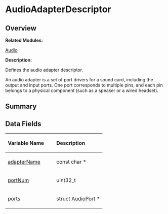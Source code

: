 # AudioAdapterDescriptor<a name="EN-US_TOPIC_0000001055518080"></a>

## **Overview**<a name="section1904948640093529"></a>

**Related Modules:**

[Audio](audio.md)

**Description:**

Defines the audio adapter descriptor. 

An audio adapter is a set of port drivers for a sound card, including the output and input ports. One port corresponds to multiple pins, and each pin belongs to a physical component \(such as a speaker or a wired headset\). 

## **Summary**<a name="section680143796093529"></a>

## Data Fields<a name="pub-attribs"></a>

<a name="table1658179936093529"></a>
<table><thead align="left"><tr id="row606276817093529"><th class="cellrowborder" valign="top" width="50%" id="mcps1.1.3.1.1"><p id="p1594580551093529"><a name="p1594580551093529"></a><a name="p1594580551093529"></a>Variable Name</p>
</th>
<th class="cellrowborder" valign="top" width="50%" id="mcps1.1.3.1.2"><p id="p1858548344093529"><a name="p1858548344093529"></a><a name="p1858548344093529"></a>Description</p>
</th>
</tr>
</thead>
<tbody><tr id="row435125776093529"><td class="cellrowborder" valign="top" width="50%" headers="mcps1.1.3.1.1 "><p id="p2028291411093529"><a name="p2028291411093529"></a><a name="p2028291411093529"></a><a href="audio.md#gadbe46bc7d9b4c20c409e30942ad794cf">adapterName</a></p>
</td>
<td class="cellrowborder" valign="top" width="50%" headers="mcps1.1.3.1.2 "><p id="p2073059048093529"><a name="p2073059048093529"></a><a name="p2073059048093529"></a>const char * </p>
</td>
</tr>
<tr id="row1988902656093529"><td class="cellrowborder" valign="top" width="50%" headers="mcps1.1.3.1.1 "><p id="p1276541088093529"><a name="p1276541088093529"></a><a name="p1276541088093529"></a><a href="audio.md#ga2bef8f9b5ea3c1e30639fcb3ec8dd717">portNum</a></p>
</td>
<td class="cellrowborder" valign="top" width="50%" headers="mcps1.1.3.1.2 "><p id="p91333119093529"><a name="p91333119093529"></a><a name="p91333119093529"></a>uint32_t </p>
</td>
</tr>
<tr id="row148788291093529"><td class="cellrowborder" valign="top" width="50%" headers="mcps1.1.3.1.1 "><p id="p315421344093529"><a name="p315421344093529"></a><a name="p315421344093529"></a><a href="audio.md#ga64d0c55b881fb0a3bc15b2fecea86f24">ports</a></p>
</td>
<td class="cellrowborder" valign="top" width="50%" headers="mcps1.1.3.1.2 "><p id="p238762385093529"><a name="p238762385093529"></a><a name="p238762385093529"></a>struct <a href="audioport.md">AudioPort</a> * </p>
</td>
</tr>
</tbody>
</table>

